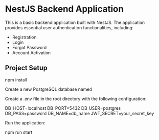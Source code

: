 # NestJS Backend Application

This is a basic backend application built with NestJS. The application provides essential user authentication functionalities, including:

- Registration
- Login
- Forgot Password
- Account Activation

## Project Setup

npm install



Create a new PostgreSQL database named 

Create a .env file in the root directory with the following configuration:

DB_HOST=localhost
DB_PORT=5432
DB_USER=postgres
DB_PASS=password
DB_NAME=db_name
JWT_SECRET=your_secret_key

Run the application:

npm run start

